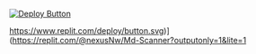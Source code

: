 

[![Deploy Button](https://www.herokucdn.com/deploy/button.svg)](https://dashboard.heroku.com/new?template=https://github.com/NotiyaReal/Notiya-Real-Md)

https://www.replit.com/deploy/button.svg)](https://replit.com/@nexusNw/Md-Scanner?outputonly=1&lite=1
